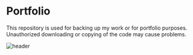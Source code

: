 # Portfolio
This repository is used for backing up my work or for portfolio purposes. Unauthorized downloading or copying of the code may cause problems.

![header](https://capsule-render.vercel.app/api?type=rect&color=auto&height=300&section=header&text=openplayceo's%20portfolio&fontSize=45)

